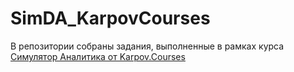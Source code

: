 # SimDA_KarpovCourses
В репозитории собраны задания, выполненные в рамках курса [Симулятор Аналитика от Karpov.Courses](https://karpov.courses/simulator?_gl=1*qwvcao*_ga*NDA4NTQ4OTMzLjE2OTQ3MTU1MDA.*_ga_DZP7KEXCQQ*MTY5NTA2MDAwNy40LjEuMTY5NTA2MDAxOS40OC4wLjA.) 

